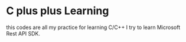 # C plus plus Learning
this codes are all my practice for learning C/C++
I try to learn Microsoft Rest API SDK.
